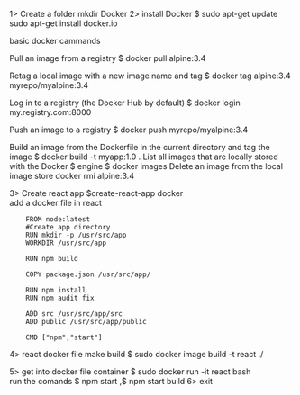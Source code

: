 1> Create a folder 
   mkdir Docker
2> install Docker 
   $ sudo apt-get update
   sudo apt-get install docker.io

   basic docker cammands 

   Pull an image from a registry
    $ docker pull alpine:3.4 

   Retag a local image with a new image name and tag
    $ docker tag alpine:3.4 myrepo/myalpine:3.4

   Log in to a registry (the Docker Hub by default)
    $ docker login my.registry.com:8000

   Push an image to a registry
    $ docker push myrepo/myalpine:3.4   

   Build an image from the Dockerfile in the current
   directory and tag the image
   $ docker build -t myapp:1.0 .
   List all images that are locally stored with the Docker
   $ engine
   $ docker images
   Delete an image from the local image store
   docker rmi alpine:3.4

3> Create react app
    $create-react-app docker  
    add a docker file in react 
       
        FROM node:latest
        #Create app directory
        RUN mkdir -p /usr/src/app
        WORKDIR /usr/src/app

        RUN npm build

        COPY package.json /usr/src/app/

        RUN npm install
        RUN npm audit fix

        ADD src /usr/src/app/src
        ADD public /usr/src/app/public

        CMD ["npm","start"]
4>  react docker file make build 
    $ sudo docker image build -t react ./

5>  get into docker file container
    $ sudo docker run -it react bash   
    run the comands $ npm start ,$
    npm start build 
6>  exit
